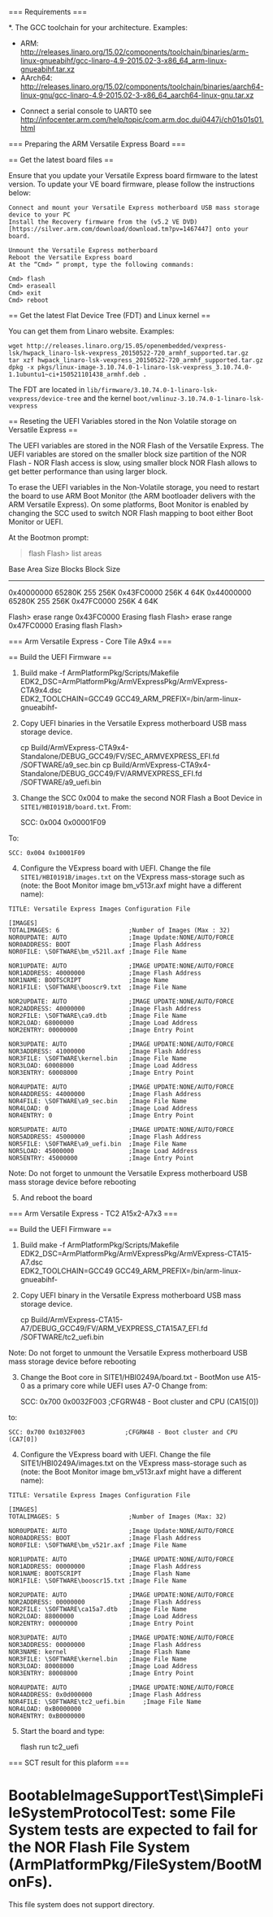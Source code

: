 === Requirements ===

*. The GCC toolchain for your architecture. Examples:
 - ARM: http://releases.linaro.org/15.02/components/toolchain/binaries/arm-linux-gnueabihf/gcc-linaro-4.9-2015.02-3-x86_64_arm-linux-gnueabihf.tar.xz
 - AArch64: http://releases.linaro.org/15.02/components/toolchain/binaries/aarch64-linux-gnu/gcc-linaro-4.9-2015.02-3-x86_64_aarch64-linux-gnu.tar.xz

* Connect a serial console to UART0 see http://infocenter.arm.com/help/topic/com.arm.doc.dui0447j/ch01s01s01.html

=== Preparing the ARM Versatile Express Board ===

== Get the latest board files ==

Ensure that you update your Versatile Express board firmware to the latest version. To update your VE board firmware, please follow the instructions below:

    Connect and mount your Versatile Express motherboard USB mass storage device to your PC
    Install the Recovery firmware from the (v5.2 VE DVD)[https://silver.arm.com/download/download.tm?pv=1467447] onto your board.

    Unmount the Versatile Express motherboard
    Reboot the Versatile Express board
    At the “Cmd> “ prompt, type the following commands:

```
Cmd> flash
Cmd> eraseall
Cmd> exit
Cmd> reboot
``` 

== Get the latest Flat Device Tree (FDT) and Linux kernel ==

You can get them from Linaro website. Examples:

```
wget http://releases.linaro.org/15.05/openembedded/vexpress-lsk/hwpack_linaro-lsk-vexpress_20150522-720_armhf_supported.tar.gz
tar xzf hwpack_linaro-lsk-vexpress_20150522-720_armhf_supported.tar.gz
dpkg -x pkgs/linux-image-3.10.74.0-1-linaro-lsk-vexpress_3.10.74.0-1.1ubuntu1~ci+150521101438_armhf.deb .
```

The FDT are located in `lib/firmware/3.10.74.0-1-linaro-lsk-vexpress/device-tree` and the kernel `boot/vmlinuz-3.10.74.0-1-linaro-lsk-vexpress`

== Reseting the UEFI Variables stored in the Non Volatile storage on Versatile Express ==

The UEFI variables are stored in the NOR Flash of the Versatile Express. The UEFI variables are stored on the smaller block size partition of the NOR Flash - NOR Flash access is slow, using smaller block NOR Flash allows to get better performance than using larger block.

To erase the UEFI variables in the Non-Volatile storage, you need to restart the board to use ARM Boot Monitor (the ARM bootloader delivers with the ARM Versatile Express). On some platforms, Boot Monitor is enabled by changing the SCC used to switch NOR Flash mapping to boot either Boot Monitor or UEFI.

At the Bootmon prompt:

> flash
Flash> list areas

Base       Area Size Blocks Block Size
----       --------- ------ ----------
0x40000000    65280K    255       256K
0x43FC0000      256K      4        64K
0x44000000    65280K    255       256K
0x47FC0000      256K      4        64K

Flash> erase range 0x43FC0000
Erasing flash
Flash> erase range 0x47FC0000
Erasing flash
Flash>


=== Arm Versatile Express - Core Tile A9x4 ===

== Build the UEFI Firmware ==

1. Build
    make -f ArmPlatformPkg/Scripts/Makefile EDK2_DSC=ArmPlatformPkg/ArmVExpressPkg/ArmVExpress-CTA9x4.dsc \
      EDK2_TOOLCHAIN=GCC49 GCC49_ARM_PREFIX=<gcc49-toolchain-path>/bin/arm-linux-gnueabihf-

2. Copy UEFI binaries in the Versatile Express motherboard USB mass storage device.

    cp Build/ArmVExpress-CTA9x4-Standalone/DEBUG_GCC49/FV/SEC_ARMVEXPRESS_EFI.fd <vexpress-usb>/SOFTWARE/a9_sec.bin
    cp Build/ArmVExpress-CTA9x4-Standalone/DEBUG_GCC49/FV/ARMVEXPRESS_EFI.fd <vexpress-usb>/SOFTWARE/a9_uefi.bin

3. Change the SCC 0x004 to make the second NOR Flash a Boot Device in `SITE1/HBI0191B/board.txt`. From:

    SCC: 0x004 0x00001F09

To:

    SCC: 0x004 0x10001F09

4. Configure the VExpress board with UEFI. Change the file `SITE1/HBI0191B/images.txt` on the VExpress mass-storage such as (note: the Boot Monitor image bm_v513r.axf might have a different name):

```
TITLE: Versatile Express Images Configuration File

[IMAGES]
TOTALIMAGES: 6                   ;Number of Images (Max : 32)
NOR0UPDATE: AUTO                 ;Image Update:NONE/AUTO/FORCE
NOR0ADDRESS: BOOT                ;Image Flash Address
NOR0FILE: \SOFTWARE\bm_v521l.axf ;Image File Name

NOR1UPDATE: AUTO                 ;IMAGE UPDATE:NONE/AUTO/FORCE
NOR1ADDRESS: 40000000            ;Image Flash Address
NOR1NAME: BOOTSCRIPT             ;Image Name
NOR1FILE: \SOFTWARE\booscr9.txt  ;Image File Name

NOR2UPDATE: AUTO                 ;IMAGE UPDATE:NONE/AUTO/FORCE
NOR2ADDRESS: 40000000            ;Image Flash Address
NOR2FILE: \SOFTWARE\ca9.dtb      ;Image File Name
NOR2LOAD: 68000000               ;Image Load Address
NOR2ENTRY: 00000000              ;Image Entry Point

NOR3UPDATE: AUTO                 ;IMAGE UPDATE:NONE/AUTO/FORCE
NOR3ADDRESS: 41000000            ;Image Flash Address
NOR3FILE: \SOFTWARE\kernel.bin   ;Image File Name
NOR3LOAD: 60008000               ;Image Load Address
NOR3ENTRY: 60008000              ;Image Entry Point

NOR4UPDATE: AUTO                 ;IMAGE UPDATE:NONE/AUTO/FORCE
NOR4ADDRESS: 44000000            ;Image Flash Address
NOR4FILE: \SOFTWARE\a9_sec.bin   ;Image File Name
NOR4LOAD: 0                      ;Image Load Address
NOR4ENTRY: 0                     ;Image Entry Point

NOR5UPDATE: AUTO                 ;IMAGE UPDATE:NONE/AUTO/FORCE
NOR5ADDRESS: 45000000            ;Image Flash Address
NOR5FILE: \SOFTWARE\a9_uefi.bin  ;Image File Name
NOR5LOAD: 45000000               ;Image Load Address
NOR5ENTRY: 45000000              ;Image Entry Point
```

Note: Do not forget to unmount the Versatile Express motherboard USB mass storage device before rebooting

5. And reboot the board

=== Arm Versatile Express - TC2 A15x2-A7x3 ===

== Build the UEFI Firmware ==

1. Build
    make -f ArmPlatformPkg/Scripts/Makefile EDK2_DSC=ArmPlatformPkg/ArmVExpressPkg/ArmVExpress-CTA15-A7.dsc \
      EDK2_TOOLCHAIN=GCC49 GCC49_ARM_PREFIX=<gcc49-toolchain-path>/bin/arm-linux-gnueabihf-

2. Copy UEFI binary in the Versatile Express motherboard USB mass storage device.

    cp Build/ArmVExpress-CTA15-A7/DEBUG_GCC49/FV/ARM_VEXPRESS_CTA15A7_EFI.fd <vexpress-usb>/SOFTWARE/tc2_uefi.bin

Note: Do not forget to unmount the Versatile Express motherboard USB mass storage device before rebooting

3. Change the Boot core in SITE1/HBI0249A/board.txt - BootMon use A15-0 as a primary core while UEFI uses A7-0 Change from:

    SCC: 0x700 0x0032F003           ;CFGRW48 - Boot cluster and CPU (CA15[0])

to:

    SCC: 0x700 0x1032F003           ;CFGRW48 - Boot cluster and CPU (CA7[0])

4. Configure the VExpress board with UEFI. Change the file SITE1/HBI0249A/images.txt on the VExpress mass-storage such as (note: the Boot Monitor image bm_v513r.axf might have a different name):

```
TITLE: Versatile Express Images Configuration File

[IMAGES]
TOTALIMAGES: 5                   ;Number of Images (Max: 32)

NOR0UPDATE: AUTO                 ;Image Update:NONE/AUTO/FORCE
NOR0ADDRESS: BOOT                ;Image Flash Address
NOR0FILE: \SOFTWARE\bm_v521r.axf ;Image File Name

NOR1UPDATE: AUTO                 ;IMAGE UPDATE:NONE/AUTO/FORCE
NOR1ADDRESS: 00000000            ;Image Flash Address
NOR1NAME: BOOTSCRIPT             ;Image Flash Name
NOR1FILE: \SOFTWARE\booscr15.txt ;Image File Name

NOR2UPDATE: AUTO                 ;IMAGE UPDATE:NONE/AUTO/FORCE
NOR2ADDRESS: 00000000            ;Image Flash Address
NOR2FILE: \SOFTWARE\ca15a7.dtb   ;Image File Name
NOR2LOAD: 88000000               ;Image Load Address
NOR2ENTRY: 00000000              ;Image Entry Point

NOR3UPDATE: AUTO                 ;IMAGE UPDATE:NONE/AUTO/FORCE
NOR3ADDRESS: 00000000            ;Image Flash Address
NOR3NAME: kernel                 ;Image Flash Name
NOR3FILE: \SOFTWARE\kernel.bin   ;Image File Name
NOR3LOAD: 80008000               ;Image Load Address
NOR3ENTRY: 80008000              ;Image Entry Point

NOR4UPDATE: AUTO                 ;IMAGE UPDATE:NONE/AUTO/FORCE
NOR4ADDRESS: 0x0d000000          ;Image Flash Address
NOR4FILE: \SOFTWARE\tc2_uefi.bin     ;Image File Name
NOR4LOAD: 0xB0000000
NOR4ENTRY: 0xB0000000
```

5. Start the board and type:

    flash run tc2_uefi

=== SCT result for this plaform ===

# BootableImageSupportTest\SimpleFileSystemProtocolTest: some File System tests are expected to fail for the NOR Flash File System (ArmPlatformPkg/FileSystem/BootMonFs).
This file system does not support directory.